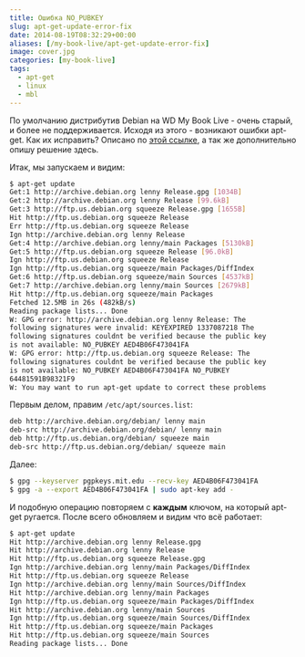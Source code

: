 ```yaml
---
title: Ошибка NO_PUBKEY
slug: apt-get-update-error-fix
date: 2014-08-19T08:32:29+00:00
aliases: [/my-book-live/apt-get-update-error-fix]
image: cover.jpg
categories: [my-book-live]
tags:
  - apt-get
  - linux
  - mbl
---
```


По умолчанию дистрибутив Debian на WD My Book Live - очень старый, и более не поддерживается. Исходя из этого - возникают ошибки apt-get. Как их исправить? Описано по [этой ссылке](http://en.kioskea.net/faq/809-debian-apt-get-no-pubkey-gpg-error), а так же дополнительно опишу решение здесь.

<!--more-->

Итак, мы запускаем и видим:

```bash
$ apt-get update
Get:1 http://archive.debian.org lenny Release.gpg [1034B]
Get:2 http://archive.debian.org lenny Release [99.6kB]
Get:3 http://ftp.us.debian.org squeeze Release.gpg [1655B]
Hit http://ftp.us.debian.org squeeze Release
Err http://ftp.us.debian.org squeeze Release
Ign http://archive.debian.org lenny Release
Get:4 http://archive.debian.org lenny/main Packages [5130kB]
Get:5 http://ftp.us.debian.org squeeze Release [96.0kB]
Ign http://ftp.us.debian.org squeeze Release
Ign http://ftp.us.debian.org squeeze/main Packages/DiffIndex
Get:6 http://ftp.us.debian.org squeeze/main Sources [4537kB]
Get:7 http://archive.debian.org lenny/main Sources [2679kB]
Hit http://ftp.us.debian.org squeeze/main Packages
Fetched 12.5MB in 26s (482kB/s)
Reading package lists... Done
W: GPG error: http://archive.debian.org lenny Release: The
following signatures were invalid: KEYEXPIRED 1337087218 The
following signatures couldnt be verified because the public key
is not available: NO_PUBKEY AED4B06F473041FA
W: GPG error: http://ftp.us.debian.org squeeze Release: The
following signatures couldnt be verified because the public key
is not available: NO_PUBKEY AED4B06F473041FA NO_PUBKEY
64481591B98321F9
W: You may want to run apt-get update to correct these problems
```

Первым делом, правим `/etc/apt/sources.list`:

```bash
deb http://archive.debian.org/debian/ lenny main
deb-src http://archive.debian.org/debian/ lenny main
deb http://ftp.us.debian.org/debian/ squeeze main
deb-src http://ftp.us.debian.org/debian/ squeeze main
```

Далее:

```bash
$ gpg --keyserver pgpkeys.mit.edu --recv-key AED4B06F473041FA
$ gpg -a --export AED4B06F473041FA | sudo apt-key add -
```

И подобную операцию повторяем с **каждым** ключом, на который apt-get ругается. После всего обновляем и видим что всё работает:

```bash
$ apt-get update
Hit http://archive.debian.org lenny Release.gpg
Hit http://archive.debian.org lenny Release
Hit http://ftp.us.debian.org squeeze Release.gpg
Ign http://archive.debian.org lenny/main Packages/DiffIndex
Hit http://ftp.us.debian.org squeeze Release
Ign http://archive.debian.org lenny/main Sources/DiffIndex
Hit http://archive.debian.org lenny/main Packages
Ign http://ftp.us.debian.org squeeze/main Packages/DiffIndex
Hit http://archive.debian.org lenny/main Sources
Ign http://ftp.us.debian.org squeeze/main Sources/DiffIndex
Hit http://ftp.us.debian.org squeeze/main Packages
Hit http://ftp.us.debian.org squeeze/main Sources
Reading package lists... Done
```
